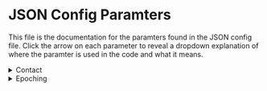 # JSON Config Paramters

This file is the documentation for the paramters found in the JSON config file. Click the arrow on each parameter to reveal a dropdown explanation of where the paramter is used in the code and what it means. 

<details>
<summary>Contact</summary>
Where: sendEmail function is called at the end of each fcp_# step, and contact is passed as a parameter.
<br>
Meaning: Email address to which to send pipeline’s progress updates (contained in square brackets, [ ])
</details>

<details>
<summary>Epoching</summary>
Where: fcp_1_TaskEpoching.
<br>
Meaning: Epoch the data into trials
  
  <details>
  <summary>Period</summary>
  Where: fcp_1_RestingStateEpoching, line 97
  <br>
  Meaning: Indicates epoch length for epoching resting state data
  </details>
  
  <details>
  <summary>Total time</summary>
  Where: Nowhere
  <br>
  Meaning: Relic from an older resting state epoch strategy. 
  </details>
  
  <details>
  <summary>Head motion</summary>
  Where: fcp_1_TaskEpoching 
  <br>
  Meaning:Specifics for initial handling of head motion
    <details> 
    <summary>Threshold</summary>
    Where: fcp_1_TaskEpoching in head motion correction
    <br>
    Meaning: Threshold for which to reject trials with head motion 
    </details>
    
  </details>
  
</details>

